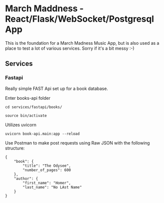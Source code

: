 # March Maddness - React/Flask/WebSocket/Postgresql App

This is the foundation for a March Madness Music App, but is also used as a place to test a lot of various services. Sorry if it's a bit messy :-)

## Services

### Fastapi

Really simple FAST Api set up for a book database.

Enter books-api folder

```
cd services/fastapi/books/
```


```
source bin/activate
```


Utilizes uvicorn
```
uvicorn book-api.main:app --reload
```


Use Postman to make post requests using Raw JSON with the following structure:

```
{
    "book": {
        "title": "The Odysee",
        "number_of_pages": 600
    },
    "author": {
        "first_name": "Homer",
        "last_name": "No LAst Name"
    }
}
```